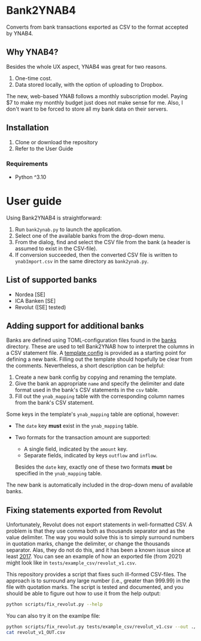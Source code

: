 # Bank2YNAB4
Converts from bank transactions exported as CSV to the format accepted by YNAB4.

## Why YNAB4?

Besides the whole UX aspect, YNAB4 was great for two reasons.
1. One-time cost.
2. Data stored locally, with the option of uploading to Dropbox.

The new, web-based YNAB follows a monthly subscription  model.
Paying $7 to make my monthly budget just does not make sense for me.
Also, I don't want to be forced to store all my bank data on their servers.

## Installation

1. Clone or download the repository
2. Refer to the User Guide

### Requirements

* Python ^3.10

# User guide

Using Bank2YNAB4 is straightforward:
1. Run `bank2ynab.py` to launch the application.
2. Select one of the available banks from the drop-down menu.
3. From the dialog, find and select the CSV file from the bank (a header is assumed to exist in the CSV-file).
4. If conversion succeeded, then the converted CSV file is written to `ynabImport.csv` in the same directory as `bank2ynab.py`.

## List of supported banks

* Nordea [SE]
* ICA Banken [SE]
* Revolut ([SE] tested)

## Adding support for additional banks

Banks are defined using TOML-configuration files found in the [banks](banks/) directory.
These are used to tell Bank2YNAB how to interpret the columns in a CSV statement file.
A [template config](banks/template/template.toml) is provided as a starting point for defining a new bank.
Filling out the template should hopefully be clear from the comments.
Nevertheless, a short description can be helpful:
1. Create a new bank config by copying and renaming the template.
2. Give the bank an appropriate `name` and specify the delimiter and date format used in the bank's CSV statements in the `csv` table.
3. Fill out the `ynab_mapping` table with the corresponding column names from the bank's CSV statement.

Some keys in the template's `ynab_mapping` table are optional, however:
* The `date` key **must** exist in the `ynab_mapping` table.
* Two formats for the transaction amount are supported:
   - A single field, indicated by the `amount` key.
   - Separate fields, indicated by keys `outflow` and `inflow`.

   Besides the `date` key, exactly one of these two formats **must** be specified in the `ynab_mapping` table.

The new bank is automatically included in the drop-down menu of available banks.

## Fixing statements exported from Revolut

Unfortunately, Revolut does not export statements in well-formatted CSV.
A problem is that they use comma both as thousands separator and as the value delimiter.
The way you would solve this is to simply surround numbers in quotation marks, change the delimiter, or change the thousands separator.
Alas, they do not do this, and it has been a known issue since at least [2017](https://community.revolut.com/t/statements-in-excel-csv-format-errors/8655).
You can see an example of how an exported file (from 2021) might look like in `tests/example_csv/revolut_v1.csv`.

This repository provides a script that fixes such ill-formed CSV-files.
The approach is to surround any large number (i.e., greater than 999.99) in the file with quotation marks.
The script is tested and documented, and you should be able to figure out how to use it from the help output:

```bash
python scripts/fix_revolut.py --help
```

You can also try it on the examlpe file:
```bash
python scripts/fix_revolut.py tests/example_csv/revolut_v1.csv --out ./
cat revolut_v1_OUT.csv
```